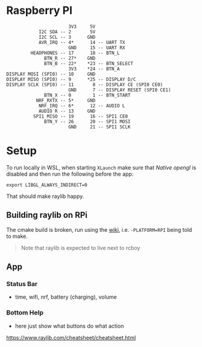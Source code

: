 # Raspberry PI

                           3V3     5V
                I2C SDA -- 2       5V
                I2C SCL -- 3      GND
                AVR_IRQ -- 4*      14 -- UART TX
                           GND     15 -- UART RX
             HEADPHONES -- 17      18 -- BTN_L
                  BTN_R -- 27*    GND
                  BTN_B -- 22*    *23 -- BTN_SELECT 
                           3V3    *24 -- BTN_A
    DISPLAY MOSI (SPI0) -- 10     GND
    DISPLAY MISO (SPI0) -- 9      *25 -- DISPLAY D/C
    DISPLAY SCLK (SPI0) -- 11       8 -- DISPLAY CE (SPI0 CE0)
                           GND      7 -- DISPLAY RESET (SPI0 CE1)
                  BTN_X -- 0        1 -- BTN_START
               NRF_RXTX -- 5*     GND
                NRF_IRQ -- 6*      12 -- AUDIO L
                AUDIO R -- 13     GND
              SPI1 MISO -- 19      16 -- SPI1 CE0
                  BTN_Y -- 26      20 -- SPI1 MOSI
                           GND     21 -- SPI1 SCLK

# Setup

To run locally in WSL, when starting `XLaunch` make sure that _Native opengl_ is disabled and then run the following before the app:

    export LIBGL_ALWAYS_INDIRECT=0

That should make raylib happy. 

## Building raylib on RPi

The cmake build is broken, run using the [wiki](https://github.com/raysan5/raylib/wiki/Working-on-Raspberry-Pi), i.e. `-PLATFORM=RPI` being told to make. 

> Note that raylib is expected to live next to rcboy

## App

### Status Bar

- time, wifi, nrf, battery (charging), volume

### Bottom Help

- here just show what buttons do what action



https://www.raylib.com/cheatsheet/cheatsheet.html